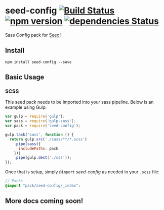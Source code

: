 # seed-config [![Build Status](https://travis-ci.org/helpscout/seed-config.svg?branch=master)](https://travis-ci.org/helpscout/seed-config) [![npm version](https://badge.fury.io/js/seed-config.svg)](https://badge.fury.io/js/seed-config) [![dependencies Status](https://david-dm.org/helpscout/seed-config/status.svg)](https://david-dm.org/helpscout/seed-config)

Sass Config pack for [Seed](https://github.com/helpscout/seed)!

## Install
```
npm install seed-config --save
```


## Basic Usage

### SCSS
This seed pack needs to be imported into your sass pipeline. Below is an example using Gulp:


```javascript
var gulp = require('gulp');
var sass = require('gulp-sass');
var pack = require('seed-config');

gulp.task('sass', function () {
  return gulp.src('./sass/**/*.scss')
    .pipe(sass({
      includePaths: pack
    }))
    .pipe(gulp.dest('./css'));
});
```

Once that is setup, simply `@import` *seed-config* as needed in your `.scss` file:

```scss
// Packs
@import "pack/seed-config/_index";
```


## More docs coming soon!
